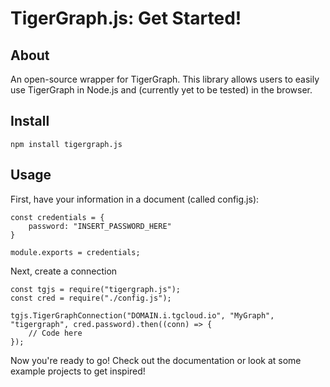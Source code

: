 # TigerGraph.js: Get Started!

## About
An open-source wrapper for TigerGraph. This library allows users to easily use TigerGraph in Node.js and (currently yet to be tested) in the browser.

## Install 
```
npm install tigergraph.js
```

## Usage

First, have your information in a document (called config.js):

```
const credentials = {
    password: "INSERT_PASSWORD_HERE"
}

module.exports = credentials;
```

Next, create a connection
```
const tgjs = require("tigergraph.js");
const cred = require("./config.js");

tgjs.TigerGraphConnection("DOMAIN.i.tgcloud.io", "MyGraph", "tigergraph", cred.password).then((conn) => {
    // Code here
});
```

Now you're ready to go! Check out the documentation or look at some example projects to get inspired!
